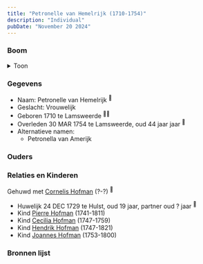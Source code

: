 ```yaml
---
title: "Petronelle van Hemelrijk (1710-1754)"
description: "Individual"
pubDate: "November 20 2024"
---
```


### Boom
<details><summary>Toon</summary>

![test](https://www.plantuml.com/plantuml/svg/bPHFZzem4CNl_XIZvT0JKlug1I5Oe52wQYkqkprL5NAIMN3ZsCWsHMZ5T-y8eXH2rKrliSVFxvStaznRnutRbPBPGgWjDxo4b6V5skYTogTQQWFES6MfXCgnZSWHCc4oYUTdBBVk02MMAHfxth8E3Mfts2Axk3MJt5fuPG0mqIP7yxmHMQ7Gsi6Wv48DXn2o8sFlO7coieoT9NTBT4Ohb1BX5rUmm1Ab4J-BE-0MFdcU5tjGtz6PJsRXB2IZrnU1CZ_2e9_ozB1AjNCI-qFm4z-3pxoqUqJYk3XdYvsKAwxoLMQqjIcPMXA47dmPFv8kZYvrnnfmgWtX2GiB_L9oLND5FO3EB9p7yya_U4QKXxNqYlfjb16CoBUo7VJtcET2hQaGHF1XDYN6e7UodvEzdq17YlN67IWxlIU4MheKQ0msUUEu3Q-VH3ufbKCbh6sHdn_0-Dj7yD_xLxeQPegPa8BVq4JGgfjHGg6y2H64C5wUcjYxRc85iK2L6r7SG2Gj8qd-Av8UFCsMb4ZmzqGUD5Tqy6QUl7OmSGYF6YMYQz6S11x6Nmd5ywvHgW-hswrcYLKJ_MUZch5kDJkDTTHODyv77gj6hlkT_XevgX-riEf-it16e8uq2dGLkwVsqL_iDm00)
</details>

### Gegevens
- Naam: Petronelle van Hemelrijk <sup><a href="../s00068/" style="text-decoration:none" title="Overlijden Jean Hofman 17-1-1800">:link:</a></sup>
- Geslacht: Vrouwelijk
- Geboren 1710 te Lamsweerde <sup><a href="../s00070/" style="text-decoration:none" title="Huwelijk Kornelis Hofman en Pieternella van Amerijk 24-12-1729">:link:</a><a href="../s00071/" style="text-decoration:none" title="Begravene Petronilla van Haemerijck 30-03-1754">:link:</a></sup>
- Overleden 30 MAR 1754 te Lamsweerde, oud 44 jaar jaar <sup><a href="../s00071/" style="text-decoration:none" title="Begravene Petronilla van Haemerijck 30-03-1754">:link:</a></sup>
- Alternatieve namen:
  - Petronella van Amerijk 

### Ouders

### Relaties en Kinderen

Gehuwd met [Cornelis Hofman](../i00049/) (?-?) <sup><a href="../s00070/" style="text-decoration:none" title="Huwelijk Kornelis Hofman en Pieternella van Amerijk 24-12-1729">:link:</a></sup>
- Huwelijk 24 DEC 1729 te Hulst, oud 19 jaar, partner oud ? jaar <sup><a href="../s00070/" style="text-decoration:none" title="Huwelijk Kornelis Hofman en Pieternella van Amerijk 24-12-1729">:link:</a></sup>
- Kind [Pierre Hofman](../i00055/) (1741-1811)
- Kind [Cecilia Hofman](../i00054/) (1747-1759)
- Kind [Hendrik Hofman](../i00057/) (1747-1821)
- Kind [Joannes Hofman](../i00040/) (1753-1800)

### Bronnen lijst